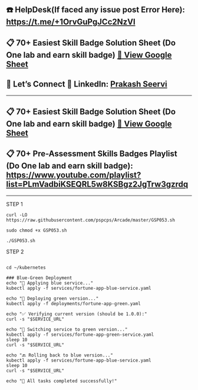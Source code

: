 ## ☎️ HelpDesk(If faced any issue post Error Here): https://t.me/+1OrvGuPgJCc2NzVl

## 📋 70+ Easiest Skill Badge Solution Sheet (Do One lab and earn skill badge) [📄 View Google Sheet](https://docs.google.com/spreadsheets/d/1UY1yh_xCRGealyBqSAejjkBSdgjqEj5M_XIQmveGJnU/edit?gid=0#gid=0)


## 🔗 Let’s Connect 👤 **LinkedIn**: [Prakash Seervi](https://www.linkedin.com/in/prakashseervi63/)


---

## 📋 70+ Easiest Skill Badge Solution Sheet (Do One lab and earn skill badge) [📄 View Google Sheet](https://docs.google.com/spreadsheets/d/1UY1yh_xCRGealyBqSAejjkBSdgjqEj5M_XIQmveGJnU/edit?gid=0#gid=0)

## 📋 70+ Pre-Assessment Skills Badges Playlist (Do One lab and earn skill badge): https://www.youtube.com/playlist?list=PLmVadbiKSEQRL5w8KSBgz2JgTrw3gzrdq


---

STEP 1

```
curl -LO https://raw.githubusercontent.com/pspcps/Arcade/master/GSP053.sh

sudo chmod +x GSP053.sh

./GSP053.sh
```


STEP 2
```

cd ~/kubernetes

### Blue-Green Deployment
echo "💙 Applying blue service..."
kubectl apply -f services/fortune-app-blue-service.yaml

echo "💚 Deploying green version..."
kubectl apply -f deployments/fortune-app-green.yaml

echo "✅ Verifying current version (should be 1.0.0):"
curl -s "$SERVICE_URL"

echo "🔁 Switching service to green version..."
kubectl apply -f services/fortune-app-green-service.yaml
sleep 10
curl -s "$SERVICE_URL"

echo "🔙 Rolling back to blue version..."
kubectl apply -f services/fortune-app-blue-service.yaml
sleep 10
curl -s "$SERVICE_URL"

echo "🎉 All tasks completed successfully!"


```